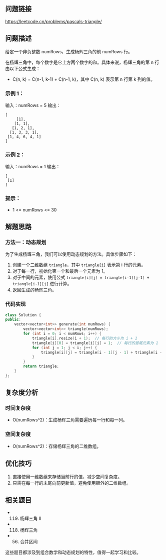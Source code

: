 ## 问题链接
https://leetcode.cn/problems/pascals-triangle/

## 问题描述
给定一个非负整数 numRows，生成杨辉三角的前 numRows 行。

在杨辉三角中，每个数字是它上方两个数字的和。具体来说，杨辉三角的第 n 行由以下公式生成：
- C(n, k) = C(n-1, k-1) + C(n-1, k)，其中 C(n, k) 表示第 n 行第 k 列的值。

### 示例 1：
输入：numRows = 5
输出：
```
[
     [1],
    [1, 1],
   [1, 2, 1],
  [1, 3, 3, 1],
 [1, 4, 6, 4, 1]
]
```

### 示例 2：
输入：numRows = 1
输出：
```
[
 [1]
]
```

### 提示：
- 1 <= numRows <= 30

## 解题思路

### 方法一：动态规划
为了生成杨辉三角，我们可以使用动态规划的方法。具体步骤如下：

1. 创建一个二维数组 `triangle`，其中 `triangle[i]` 表示第 i 行的元素。
2. 对于每一行，初始化第一个和最后一个元素为 1。
3. 对于中间的元素，使用公式 `triangle[i][j] = triangle[i-1][j-1] + triangle[i-1][j]` 进行计算。
4. 返回生成的杨辉三角。

### 代码实现

```cpp
class Solution {
public:
    vector<vector<int>> generate(int numRows) {
        vector<vector<int>> triangle(numRows);
        for (int i = 0; i < numRows; i++) {
            triangle[i].resize(i + 1);  // 每行的大小为 i + 1
            triangle[i][0] = triangle[i][i] = 1;  // 每行的首尾元素为 1
            for (int j = 1; j < i; j++) {
                triangle[i][j] = triangle[i - 1][j - 1] + triangle[i - 1][j];  // 计算中间元素
            }
        }
        return triangle;
    }
};
```

## 复杂度分析

### 时间复杂度
- O(numRows^2)：生成杨辉三角需要遍历每一行和每一列。

### 空间复杂度
- O(numRows^2)：存储杨辉三角的二维数组。

## 优化技巧

1. 直接使用一维数组来存储当前行的值，减少空间复杂度。
2. 只需在每一行的末尾向前更新值，避免使用额外的二维数组。

## 相关题目
- 119. 杨辉三角 II
- 118. 杨辉三角
- 56. 合并区间

这些题目都涉及到组合数学和动态规划的特性，值得一起学习和比较。